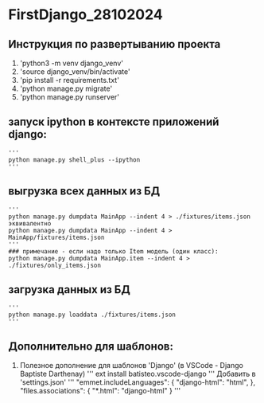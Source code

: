 # FirstDjango_28102024

## Инструкция по развертыванию проекта
1. 'python3 -m venv django_venv'
2. 'source django_venv/bin/activate'
3. 'pip install -r requirements.txt'
4. 'python manage.py migrate'
5. 'python manage.py runserver'

## запуск ipython в контексте приложений django:
    '''
    python manage.py shell_plus --ipython
    '''
## выгрузка всех данных из БД
    '''
    python manage.py dumpdata MainApp --indent 4 > ./fixtures/items.json
    эквивалентно
    python manage.py dumpdata MainApp --indent 4 > MainApp/fixtures/items.json
    '''
    ### примечание - если надо только Item модель (один класс):
    python manage.py dumpdata MainApp.item --indent 4 > ./fixtures/only_items.json


## загрузка данных из БД
    '''
    python manage.py loaddata ./fixtures/items.json
    '''


## Дополнительно для шаблонов:
1. Полезное дополнение для шаблонов 'Django' (в VSCode - Django Baptiste Darthenay)
'''
ext install batisteo.vscode-django
'''
Добавить в 'settings.json'
'''
"emmet.includeLanguages": {
    "django-html": "html",
},
"files.associations": {
    "*.html": "django-html"
}
'''